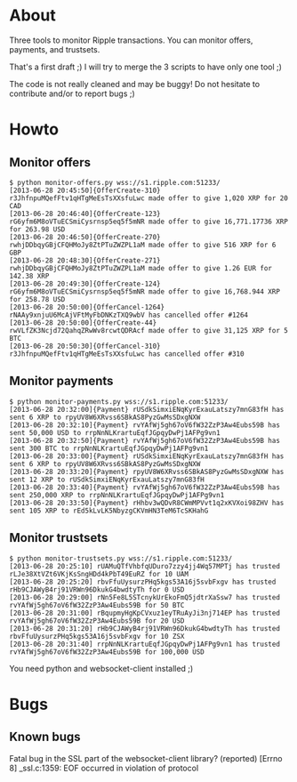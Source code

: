 About
=====

Three tools to monitor Ripple transactions.
You can monitor offers, payments, and trustsets.

That's a first draft ;)
I will try to merge the 3 scripts to have only one tool ;)

The code is not really cleaned and may be buggy!
Do not hesitate to contribute and/or to report bugs ;)



Howto
=====

Monitor offers
--------------

    $ python monitor-offers.py wss://s1.ripple.com:51233/
    [2013-06-28 20:45:50]{OfferCreate-310} r3JhfnpuMQefFtv1qHTgMeEsTsXXsfuLwc made offer to give 1,020 XRP for 20 CAD
    [2013-06-28 20:46:40]{OfferCreate-123} rG6yfm6M8oVTuECSmiCysrnsp5eq5f5mNR made offer to give 16,771.17736 XRP for 263.98 USD
    [2013-06-28 20:46:50]{OfferCreate-270} rwhjDDbqyGBjCFQHMoJy8ZtPTuZWZPL1aM made offer to give 516 XRP for 6 GBP
    [2013-06-28 20:48:30]{OfferCreate-271} rwhjDDbqyGBjCFQHMoJy8ZtPTuZWZPL1aM made offer to give 1.26 EUR for 142.38 XRP
    [2013-06-28 20:49:30]{OfferCreate-124} rG6yfm6M8oVTuECSmiCysrnsp5eq5f5mNR made offer to give 16,768.944 XRP for 258.78 USD
    [2013-06-28 20:50:00]{OfferCancel-1264} rNAAy9xnjuU6McAjVFtMyFbDNKzTXQ9wbV has cancelled offer #1264
    [2013-06-28 20:50:00]{OfferCreate-44} rwVLfZK3Ncjd72QahqZRwWv8rcwtQDRAcf made offer to give 31,125 XRP for 5 BTC
    [2013-06-28 20:50:30]{OfferCancel-310} r3JhfnpuMQefFtv1qHTgMeEsTsXXsfuLwc has cancelled offer #310

Monitor payments
----------------

    $ python monitor-payments.py wss://s1.ripple.com:51233/
    [2013-06-28 20:32:00]{Payment} rUSdkSimxiENqKyrExauLatszy7mnG83fH has sent 6 XRP to rpyUV8W6XRvss6SBkAS8PyzGwMsSDxgNXW
    [2013-06-28 20:32:10]{Payment} rvYAfWj5gh67oV6fW32ZzP3Aw4Eubs59B has sent 50,000 USD to rrpNnNLKrartuEqfJGpqyDwPj1AFPg9vn1
    [2013-06-28 20:32:50]{Payment} rvYAfWj5gh67oV6fW32ZzP3Aw4Eubs59B has sent 300 BTC to rrpNnNLKrartuEqfJGpqyDwPj1AFPg9vn1
    [2013-06-28 20:33:00]{Payment} rUSdkSimxiENqKyrExauLatszy7mnG83fH has sent 6 XRP to rpyUV8W6XRvss6SBkAS8PyzGwMsSDxgNXW
    [2013-06-28 20:33:20]{Payment} rpyUV8W6XRvss6SBkAS8PyzGwMsSDxgNXW has sent 12 XRP to rUSdkSimxiENqKyrExauLatszy7mnG83fH
    [2013-06-28 20:33:40]{Payment} rvYAfWj5gh67oV6fW32ZzP3Aw4Eubs59B has sent 250,000 XRP to rrpNnNLKrartuEqfJGpqyDwPj1AFPg9vn1
    [2013-06-28 20:33:50]{Payment} rHhbv3wQDvR8CWmMPVvt1q2xKVXoi98ZHV has sent 105 XRP to rEd5kLvLK5NbyzgCKVmHN3TeM6TcSKHahG

Monitor trustsets
-----------------

    $ python monitor-trustsets.py wss://s1.ripple.com:51233/
    [2013-06-28 20:25:10] rUAMuQTfVhbfqUDuro7zzy4jj4Wq57MPTj has trusted rLJe38XtVZt6VKjKsSngHDd4kPbT49EuRZ for 10 UAM
    [2013-06-28 20:25:20] rbvFfuUysurzPHq5kgs53A16j5svbFxgv has trusted rHb9CJAWyB4rj91VRWn96DkukG4bwdtyTh for 0 USD
    [2013-06-28 20:29:00] rNn5Fe8L5STcnykUrEkoFmQ5jdtrXaSsw7 has trusted rvYAfWj5gh67oV6fW32ZzP3Aw4Eubs59B for 50 BTC
    [2013-06-28 20:31:00] rBqupmyHgKpCVxuz1eyTRuAyJi3nj714EP has trusted rvYAfWj5gh67oV6fW32ZzP3Aw4Eubs59B for 20 USD
    [2013-06-28 20:31:20] rHb9CJAWyB4rj91VRWn96DkukG4bwdtyTh has trusted rbvFfuUysurzPHq5kgs53A16j5svbFxgv for 10 ZSX
    [2013-06-28 20:31:40] rrpNnNLKrartuEqfJGpqyDwPj1AFPg9vn1 has trusted rvYAfWj5gh67oV6fW32ZzP3Aw4Eubs59B for 100,000 USD

You need python and websocket-client installed ;)


Bugs
====

Known bugs
----------

Fatal bug in the SSL part of the websocket-client library? (reported)
[Errno 8] _ssl.c:1359: EOF occurred in violation of protocol

